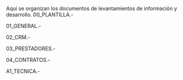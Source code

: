 Aqui se organizan los documentos de levantamientos de información y desarrollo.
00_PLANTILLA.- 


01_GENERAL.-


02_CRM.-


03_PRESTADORES.-


04_CONTRATOS.-


A1_TECNICA.-
